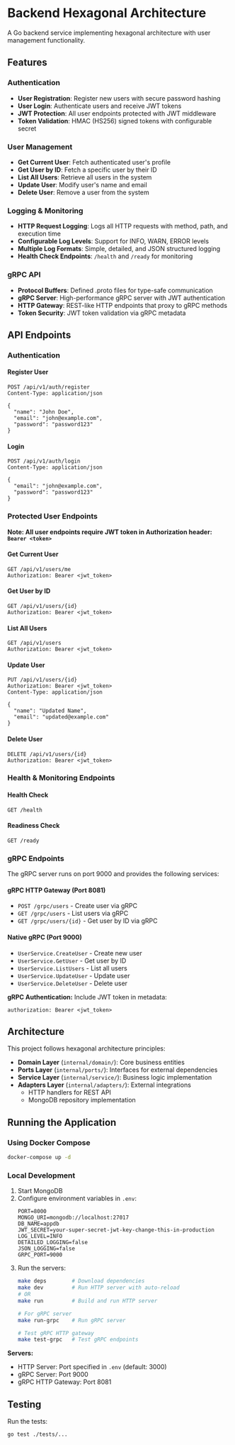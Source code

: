 # Backend Hexagonal Architecture

A Go backend service implementing hexagonal architecture with user management functionality.

## Features

### Authentication
- **User Registration**: Register new users with secure password hashing
- **User Login**: Authenticate users and receive JWT tokens
- **JWT Protection**: All user endpoints protected with JWT middleware
- **Token Validation**: HMAC (HS256) signed tokens with configurable secret

### User Management
- **Get Current User**: Fetch authenticated user's profile
- **Get User by ID**: Fetch a specific user by their ID
- **List All Users**: Retrieve all users in the system
- **Update User**: Modify user's name and email
- **Delete User**: Remove a user from the system

### Logging & Monitoring
- **HTTP Request Logging**: Logs all HTTP requests with method, path, and execution time
- **Configurable Log Levels**: Support for INFO, WARN, ERROR levels
- **Multiple Log Formats**: Simple, detailed, and JSON structured logging
- **Health Check Endpoints**: `/health` and `/ready` for monitoring

### gRPC API
- **Protocol Buffers**: Defined .proto files for type-safe communication
- **gRPC Server**: High-performance gRPC server with JWT authentication
- **HTTP Gateway**: REST-like HTTP endpoints that proxy to gRPC methods
- **Token Security**: JWT token validation via gRPC metadata

## API Endpoints

### Authentication

#### Register User
```
POST /api/v1/auth/register
Content-Type: application/json

{
  "name": "John Doe",
  "email": "john@example.com",
  "password": "password123"
}
```

#### Login
```
POST /api/v1/auth/login
Content-Type: application/json

{
  "email": "john@example.com",
  "password": "password123"
}
```

### Protected User Endpoints
**Note: All user endpoints require JWT token in Authorization header: `Bearer <token>`**

#### Get Current User
```
GET /api/v1/users/me
Authorization: Bearer <jwt_token>
```

#### Get User by ID
```
GET /api/v1/users/{id}
Authorization: Bearer <jwt_token>
```

#### List All Users
```
GET /api/v1/users
Authorization: Bearer <jwt_token>
```

#### Update User
```
PUT /api/v1/users/{id}
Authorization: Bearer <jwt_token>
Content-Type: application/json

{
  "name": "Updated Name",
  "email": "updated@example.com"
}
```

#### Delete User
```
DELETE /api/v1/users/{id}
Authorization: Bearer <jwt_token>
```

### Health & Monitoring Endpoints

#### Health Check
```
GET /health
```

#### Readiness Check
```
GET /ready
```

### gRPC Endpoints

The gRPC server runs on port 9000 and provides the following services:

#### gRPC HTTP Gateway (Port 8081)
- `POST /grpc/users` - Create user via gRPC
- `GET /grpc/users` - List users via gRPC  
- `GET /grpc/users/{id}` - Get user by ID via gRPC

#### Native gRPC (Port 9000)
- `UserService.CreateUser` - Create new user
- `UserService.GetUser` - Get user by ID
- `UserService.ListUsers` - List all users
- `UserService.UpdateUser` - Update user
- `UserService.DeleteUser` - Delete user

**gRPC Authentication:**
Include JWT token in metadata:
```
authorization: Bearer <jwt_token>
```

## Architecture

This project follows hexagonal architecture principles:

- **Domain Layer** (`internal/domain/`): Core business entities
- **Ports Layer** (`internal/ports/`): Interfaces for external dependencies
- **Service Layer** (`internal/service/`): Business logic implementation
- **Adapters Layer** (`internal/adapters/`): External integrations
  - HTTP handlers for REST API
  - MongoDB repository implementation

## Running the Application

### Using Docker Compose
```bash
docker-compose up -d
```

### Local Development
1. Start MongoDB
2. Configure environment variables in `.env`:
   ```
   PORT=8000
   MONGO_URI=mongodb://localhost:27017
   DB_NAME=appdb
   JWT_SECRET=your-super-secret-jwt-key-change-this-in-production
   LOG_LEVEL=INFO
   DETAILED_LOGGING=false
   JSON_LOGGING=false
   GRPC_PORT=9000
   ```
3. Run the servers:
   ```bash
   make deps        # Download dependencies
   make dev         # Run HTTP server with auto-reload
   # OR
   make run         # Build and run HTTP server
   
   # For gRPC server
   make run-grpc    # Run gRPC server
   
   # Test gRPC HTTP gateway
   make test-grpc   # Test gRPC endpoints
   ```

**Servers:**
- HTTP Server: Port specified in `.env` (default: 3000)
- gRPC Server: Port 9000
- gRPC HTTP Gateway: Port 8081

## Testing

Run the tests:
```bash
go test ./tests/...
```